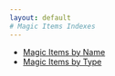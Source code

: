 ```yaml
---
layout: default
# Magic Items Indexes
---
```


* [Magic Items by Name](/gamemaster_rules/magic_item_indexes/items_by_name/)
* [Magic Items by Type](/gamemaster_rules/magic_item_indexes/items_by_type/)